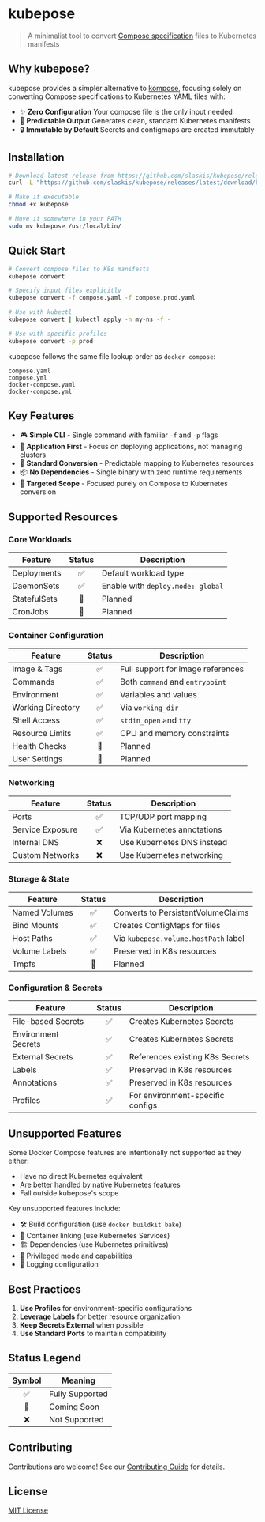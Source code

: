 
# kubepose

> A minimalist tool to convert [Compose specification](https://compose-spec.io/) files to Kubernetes manifests

## Why kubepose?

kubepose provides a simpler alternative to [kompose](https://kompose.io/), focusing solely on converting Compose specifications to Kubernetes YAML files with:

- ✨ **Zero Configuration** Your compose file is the only input needed
- 🎯 **Predictable Output** Generates clean, standard Kubernetes manifests
- 🔒 **Immutable by Default** Secrets and configmaps are created immutably

## Installation

```bash
# Download latest release from https://github.com/slaskis/kubepose/releases
curl -L "https://github.com/slaskis/kubepose/releases/latest/download/kubepose-$(uname -s)-$(uname -m)" -o kubepose

# Make it executable
chmod +x kubepose

# Move it somewhere in your PATH
sudo mv kubepose /usr/local/bin/
```

## Quick Start

```bash
# Convert compose files to K8s manifests
kubepose convert

# Specify input files explicitly
kubepose convert -f compose.yaml -f compose.prod.yaml

# Use with kubectl
kubepose convert | kubectl apply -n my-ns -f -

# Use with specific profiles
kubepose convert -p prod
```

kubepose follows the same file lookup order as `docker compose`:
```
compose.yaml
compose.yml
docker-compose.yaml
docker-compose.yml
```

## Key Features

- 🎮 **Simple CLI** - Single command with familiar `-f` and `-p` flags
- 🚀 **Application First** - Focus on deploying applications, not managing clusters
- 🔄 **Standard Conversion** - Predictable mapping to Kubernetes resources
- 📦 **No Dependencies** - Single binary with zero runtime requirements
- 🎯 **Targeted Scope** - Focused purely on Compose to Kubernetes conversion

## Supported Resources

### Core Workloads

| Feature | Status | Description |
|---------|:------:|-------------|
| Deployments | ✅ | Default workload type |
| DaemonSets | ✅ | Enable with `deploy.mode: global` |
| StatefulSets | 🚧 | Planned |
| CronJobs | 🚧 | Planned |

### Container Configuration

| Feature | Status | Description |
|---------|:------:|-------------|
| Image & Tags | ✅ | Full support for image references |
| Commands | ✅ | Both `command` and `entrypoint` |
| Environment | ✅ | Variables and values |
| Working Directory | ✅ | Via `working_dir` |
| Shell Access | ✅ | `stdin_open` and `tty` |
| Resource Limits | ✅ | CPU and memory constraints |
| Health Checks | 🚧 | Planned |
| User Settings | 🚧 | Planned |

### Networking

| Feature | Status | Description |
|---------|:------:|-------------|
| Ports | ✅ | TCP/UDP port mapping |
| Service Exposure | ✅ | Via Kubernetes annotations |
| Internal DNS | ❌ | Use Kubernetes DNS instead |
| Custom Networks | ❌ | Use Kubernetes networking |

### Storage & State

| Feature | Status | Description |
|---------|:------:|-------------|
| Named Volumes | ✅ | Converts to PersistentVolumeClaims |
| Bind Mounts | ✅ | Creates ConfigMaps for files |
| Host Paths | ✅ | Via `kubepose.volume.hostPath` label |
| Volume Labels | ✅ | Preserved in K8s resources |
| Tmpfs | 🚧 | Planned |

### Configuration & Secrets

| Feature | Status | Description |
|---------|:------:|-------------|
| File-based Secrets | ✅ | Creates Kubernetes Secrets |
| Environment Secrets | ✅ | Creates Kubernetes Secrets |
| External Secrets | ✅ | References existing K8s Secrets |
| Labels | ✅ | Preserved in K8s resources |
| Annotations | ✅ | Preserved in K8s resources |
| Profiles | ✅ | For environment-specific configs |

## Unsupported Features

Some Docker Compose features are intentionally not supported as they either:
- Have no direct Kubernetes equivalent
- Are better handled by native Kubernetes features
- Fall outside kubepose's scope

Key unsupported features include:
- 🛠️ Build configuration (use `docker buildkit bake`)
- 🔗 Container linking (use Kubernetes Services)
- 🏗️ Dependencies (use Kubernetes primitives)
- 🔐 Privileged mode and capabilities
- 📝 Logging configuration

## Best Practices

1. **Use Profiles** for environment-specific configurations
2. **Leverage Labels** for better resource organization
3. **Keep Secrets External** when possible
4. **Use Standard Ports** to maintain compatibility

## Status Legend

| Symbol | Meaning |
|:------:|----------|
| ✅ | Fully Supported |
| 🚧 | Coming Soon |
| ❌ | Not Supported |

## Contributing

Contributions are welcome! See our [Contributing Guide](CONTRIBUTING.md) for details.

## License

[MIT License](LICENSE)
